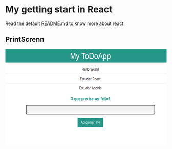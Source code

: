 # My getting start in React

Read the default [README.md](./src/assets/docs/readmereact.md) to know more about react 

## PrintScrenn

<p align = 'center'>
    <img src='/src/assets/images/captura.png' width='600' height = '300'>
</p>
